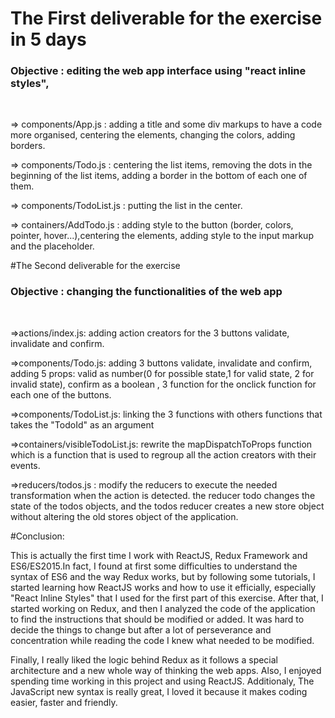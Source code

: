 # The First deliverable for the exercise in 5 days</br>
<h3>Objective : editing the web app interface using "react inline styles",</h3></br>

  <p>=> components/App.js : adding a title and some div markups to have a code more organised, centering the elements, changing the colors, adding borders.</p>
  <p>=> components/Todo.js : centering the list items, removing the dots in the beginning of the list items, adding a border in the bottom of each one of them.</p>
  <p>=> components/TodoList.js : putting the list in the center.</p>
  <p>=> containers/AddTodo.js : adding style to the button (border, colors, pointer, hover...),centering the elements, adding style to the input markup and the placeholder.</p>


#The Second deliverable for the exercise</br>
<h3>Objective : changing the functionalities of the web app</h3></br>

  <p>=>actions/index.js: adding action creators for the 3 buttons validate, invalidate and confirm.</p>
  <p>=>components/Todo.js: adding 3 buttons validate, invalidate and confirm, adding 5 props: valid as number(0 for possible state,1 for valid state, 2 for invalid state), confirm as a boolean , 3 function for the onclick function for each one of the buttons.</p>
  <p>=>components/TodoList.js: linking the 3 functions with others functions that takes the "TodoId" as an argument</p>
  <p>=>containers/visibleTodoList.js: rewrite the mapDispatchToProps function which is a function that is used to regroup all the action creators with their events.</p>
  <p>=>reducers/todos.js : modify the reducers to execute the needed transformation when the action is detected. the reducer todo changes the state of the todos objects, and the todos reducer creates a new store object without altering the old stores object of the application.</p>

#Conclusion:
<p>This is actually the first time I work with ReactJS, Redux Framework and ES6/ES2015.In fact, I found at first some difficulties to understand the syntax of ES6 and the way Redux works, but by following some tutorials, I started learning how ReactJS works and how to use it efficially, especially "React Inline Styles" that I used for the first part of this exercise. After that, I started working on Redux, and then I analyzed the code of the application to find the instructions that should be modified or added. It was hard  to decide the things to change but after a lot of perseverance and concentration while reading the code I knew what needed to be modified.
</p>
<p>Finally, I really liked the logic behind Redux as it follows a special architecture and a new whole way of thinking the web apps. Also, I enjoyed spending time working in this project and using ReactJS. Additionaly, The JavaScript new syntax is really great, I loved it because it makes coding easier, faster and friendly.</p>
